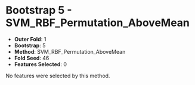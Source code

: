 # Bootstrap 5 - SVM_RBF_Permutation_AboveMean

- **Outer Fold**: 1
- **Bootstrap**: 5
- **Method**: SVM_RBF_Permutation_AboveMean
- **Fold Seed**: 46
- **Features Selected**: 0

No features were selected by this method.
